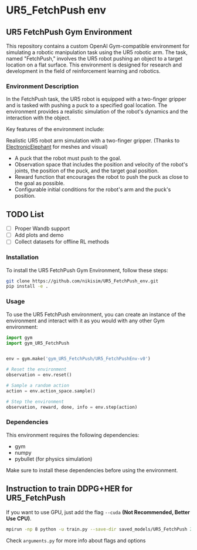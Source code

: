 # UR5_FetchPush env

## UR5 FetchPush Gym Environment
This repository contains a custom OpenAI Gym-compatible environment for simulating a robotic manipulation task using the UR5 robotic arm. The task, named "FetchPush," involves the UR5 robot pushing an object to a target location on a flat surface. This environment is designed for research and development in the field of reinforcement learning and robotics.

### Environment Description
In the FetchPush task, the UR5 robot is equipped with a two-finger gripper and is tasked with pushing a puck to a specified goal location. The environment provides a realistic simulation of the robot's dynamics and the interaction with the object.

Key features of the environment include:

Realistic UR5 robot arm simulation with a two-finger gripper. (Thanks to [ElectronicElephant](https://github.com/ElectronicElephant/pybullet_ur5_robotiq) for meshes and visual)

- A puck that the robot must push to the goal.
- Observation space that includes the position and velocity of the robot's joints, the position of the puck, and the target goal position.
- Reward function that encourages the robot to push the puck as close to the goal as possible.
- Configurable initial conditions for the robot's arm and the puck's position.

## TODO List
- [ ] Proper Wandb support
- [ ] Add plots and demo
- [ ] Collect datasets for offline RL methods

### Installation

To install the UR5 FetchPush Gym Environment, follow these steps:
```bash
git clone https://github.com/nikisim/UR5_FetchPush_env.git
pip install -e .
```

### Usage
To use the UR5 FetchPush environment, you can create an instance of the environment and interact with it as you would with any other Gym environment:

```python
import gym
import gym_UR5_FetchPush


env = gym.make('gym_UR5_FetchPush/UR5_FetchPushEnv-v0')

# Reset the environment
observation = env.reset()

# Sample a random action
action = env.action_space.sample()

# Step the environment
observation, reward, done, info = env.step(action)
```

### Dependencies
This environment requires the following dependencies:

- gym
- numpy
- pybullet (for physics simulation)

Make sure to install these dependencies before using the environment.

## Instruction to train DDPG+HER for UR5_FetchPush
If you want to use GPU, just add the flag `--cuda` **(Not Recommended, Better Use CPU)**.
```bash
mpirun -np 8 python -u train.py --save-dir saved_models/UR5_FetchPush 2>&1 | tee push_UR5.log
```

Check ```arguments.py``` for more info about flags and options


<!-- ## Acknowledgement:
- [Openai Baselines](https://github.com/openai/baselines)

## Requirements
- python=3.5.2
- openai-gym=0.12.5 (mujoco200 is supported, but you need to use gym >= 0.12.5, it has a bug in the previous version.)
- mujoco-py=1.50.1.56 (~~**Please use this version, if you use mujoco200, you may failed in the FetchSlide-v1**~~)
- pytorch=1.0.0 (**If you use pytorch-0.4.1, you may have data type errors. I will fix it later.**)
- mpi4py



## Instruction to run the code
If you want to use GPU, just add the flag `--cuda` **(Not Recommended, Better Use CPU)**.
1. train the **FetchReach-v1**:
```bash
mpirun -np 1 python -u train.py --env-name='FetchReach-v1' --n-cycles=10 2>&1 | tee reach.log
```
2. train the **FetchPush-v1**:
```bash
mpirun -np 8 python -u train.py --env-name='FetchPush-v1' 2>&1 | tee push.log
```
3. train the **FetchPickAndPlace-v1**:
```bash
mpirun -np 16 python -u train.py --env-name='FetchPickAndPlace-v1' 2>&1 | tee pick.log
```
4. train the **FetchSlide-v1**:
```bash
mpirun -np 8 python -u train.py --env-name='FetchSlide-v1' --n-epochs=200 2>&1 | tee slide.log
```

### Play Demo
```bash
python demo.py --env-name=<environment name>
```
### Download the Pre-trained Model
Please download them from the [Google Driver](https://drive.google.com/open?id=1dNzIpIcL4x1im8dJcUyNO30m_lhzO9K4), then put the `saved_models` under the current folder.

## Results
### Training Performance
It was plotted by using 5 different seeds, the solid line is the median value. 
![Training_Curve](figures/results.png)
### Demo:
**Tips**: when you watch the demo, you can press **TAB** to switch the camera in the mujoco.  

FetchPush-v1| FetchPickAndPlace-v1| FetchSlide-v1
-----------------------|-----------------------|-----------------------|
![](figures/push.gif)| ![](figures/pick.gif)| ![](figures/slide.gif) -->
